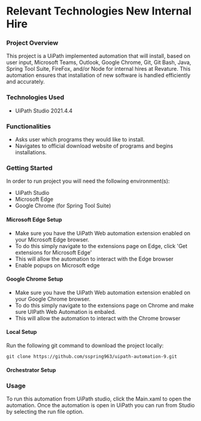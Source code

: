 # Relevant Technologies New Internal Hire

### Project Overview

This project is a UiPath implemented automation that will install, based on user input, Microsoft Teams, Outlook, Google Chrome, Git, Git Bash, Java, Spring Tool Suite, FireFox, and/or Node for internal hires at Revature. This automation ensures that installation of new software is handled efficiently and accurately.



### Technologies Used

- UiPath Studio 2021.4.4

### Functionalities

- Asks user which programs they would like to install.
- Navigates to official download website of programs and begins installations.

### Getting Started

In order to run project you will need the following environment(s):

- UiPath Studio
- Microsoft Edge
- Google Chrome (for Spring Tool Suite)

#### Microsoft Edge Setup

- Make sure you have the UiPath Web automation extension enabled on your Microsoft Edge browser.
- To do this simply navigate to the extensions page on Edge, click 'Get extensions for Microsoft Edge'
- This will allow the automation to interact with the Edge browser
- Enable popups on Microsoft edge

#### Google Chrome Setup

- Make sure you have the UiPath Web automation extension enabled on your Google Chrome browser.
- To do this simply navigate to the extensions page on Chrome and make sure UIPath Web Automation is enbaled.
- This will allow the automation to interact with the Chrome browser


#### Local Setup

Run the following git command to download the project locally:

```
git clone https://github.com/sspring963/uipath-automation-9.git
```



#### Orchestrator Setup



### Usage

To run this automation from UiPath studio, click the Main.xaml to open the automation. Once the automation is open in UiPath you can run from Studio by selecting the run file option. 



